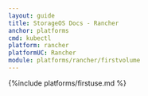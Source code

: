 ```yaml
---
layout: guide
title: StorageOS Docs - Rancher
anchor: platforms
cmd: kubectl
platform: rancher
platformUC: Rancher
module: platforms/rancher/firstvolume
---
```


{%include platforms/firstuse.md %}
